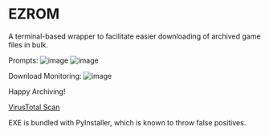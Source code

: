 # EZROM
A terminal-based wrapper to facilitate easier downloading of archived game files in bulk.

Prompts:
![image](https://github.com/DaltonSW/EZROM/assets/33884368/2c41a99f-5827-41f9-a3d6-0d25c879654e)
![image](https://github.com/DaltonSW/EZROM/assets/33884368/81c5ef2d-e71d-4266-8249-ca3c89e90640)

Download Monitoring:
![image](https://github.com/DaltonSW/EZROM/assets/33884368/cef275bf-46a2-4fa3-9ea6-6eeff420df02)

Happy Archiving!

[VirusTotal Scan](https://www.virustotal.com/gui/file/d177f6ce9905a8a56e1f797b61ebc9f92d2a8b7d10fd17c3981c868624bac7a5/detection)

EXE is bundled with PyInstaller, which is known to throw false positives.
